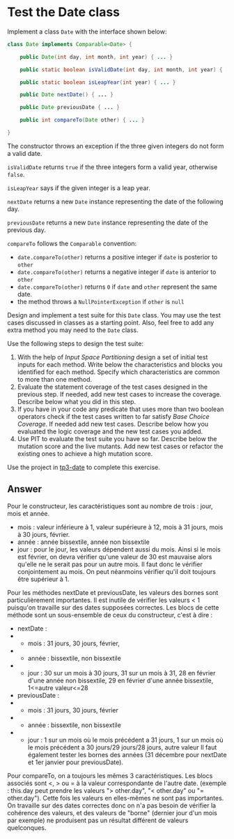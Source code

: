 # Test the Date class

Implement a class `Date` with the interface shown below:

```java
class Date implements Comparable<Date> {

    public Date(int day, int month, int year) { ... }

    public static boolean isValidDate(int day, int month, int year) { ... }

    public static boolean isLeapYear(int year) { ... }

    public Date nextDate() { ... }

    public Date previousDate { ... }

    public int compareTo(Date other) { ... }

}
```

The constructor throws an exception if the three given integers do not form a valid date.

`isValidDate` returns `true` if the three integers form a valid year, otherwise `false`.

`isLeapYear` says if the given integer is a leap year.

`nextDate` returns a new `Date` instance representing the date of the following day.

`previousDate` returns a new `Date` instance representing the date of the previous day.

`compareTo` follows the `Comparable` convention:

* `date.compareTo(other)` returns a positive integer if `date` is posterior to `other`
* `date.compareTo(other)` returns a negative integer if `date` is anterior to `other`
* `date.compareTo(other)` returns `0` if `date` and `other` represent the same date.
* the method throws a `NullPointerException` if `other` is `null` 

Design and implement a test suite for this `Date` class.
You may use the test cases discussed in classes as a starting point. 
Also, feel free to add any extra method you may need to the `Date` class.


Use the following steps to design the test suite:

1. With the help of *Input Space Partitioning* design a set of initial test inputs for each method. Write below the characteristics and blocks you identified for each method. Specify which characteristics are common to more than one method.
2. Evaluate the statement coverage of the test cases designed in the previous step. If needed, add new test cases to increase the coverage. Describe below what you did in this step.
3. If you have in your code any predicate that uses more than two boolean operators check if the test cases written to far satisfy *Base Choice Coverage*. If needed add new test cases. Describe below how you evaluated the logic coverage and the new test cases you added.
4. Use PIT to evaluate the test suite you have so far. Describe below the mutation score and the live mutants. Add new test cases or refactor the existing ones to achieve a high mutation score.

Use the project in [tp3-date](../code/tp3-date) to complete this exercise.

## Answer
Pour le constructeur, les caractéristiques sont au nombre de trois : jour, mois et année.
- mois : valeur inférieure à 1, valeur supérieure à 12, mois à 31 jours, mois à 30 jours, février.
- année : année bissextile, année non bissextile
- jour : pour le jour, les valeurs dépendent aussi du mois. Ainsi si le mois est février, on devra vérifier qu'une valeur de 30 est mauvaise alors qu'elle ne le serait pas pour un autre mois. Il faut donc le vérifier conjointement au mois. On peut néanmoins vérifier qu'il doit toujours être supérieur à 1.

Pour les méthodes nextDate et previousDate, les valeurs des bornes sont particulièrement importantes. Il est inutile de vérifier les valeurs < 1 puisqu'on travaille sur des dates supposées correctes. Les blocs de cette méthode sont un sous-ensemble de ceux du constructeur, c'est à dire :
- nextDate : 
- - mois : 31 jours, 30 jours, février, 
- - année : bissextile, non bissextile
- - jour : 30 sur un mois à 30 jours, 31 sur un mois à 31, 28 en février d'une année non bissextile, 29 en février d'une année bissextile, 1<=autre valeur<=28
- previousDate :
- - mois : 31 jours, 30 jours, février
- - année : bissextile, non bissextile
- - jour : 1 sur un mois où le mois précédent a 31 jours, 1 sur un mois où le mois précédent a 30 jours/29 jours/28 jours, autre valeur
Il faut également tester les bornes des années (31 décembre pour nextDate et 1er janvier pour previousDate).

Pour compareTo, on a toujours les mêmes 3 caractéristiques. Les blocs associés sont <, > ou = à la valeur correspondante de l'autre date. (exemple : this.day peut prendre les valeurs "> other.day", "< other.day" ou "= other.day").
Cette fois les valeurs en elles-mêmes ne sont pas importantes. On travaille sur des dates correctes donc on n'a pas besoin de vérifier la cohérence des valeurs, et des valeurs de "borne" (dernier jour d'un mois par exemple) ne produisent pas un résultat différent de valeurs quelconques.


